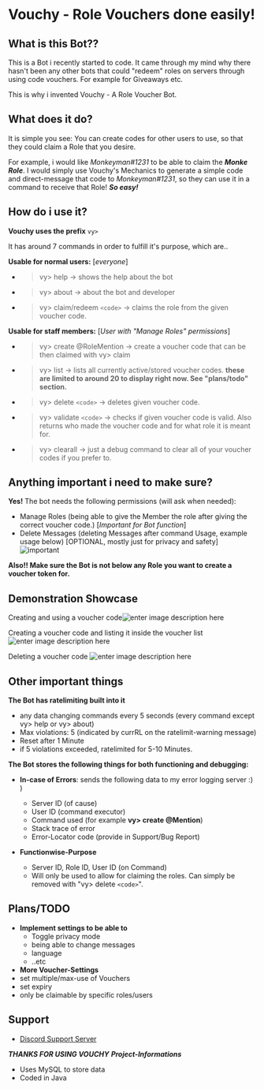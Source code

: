 # Vouchy - Role Vouchers done easily!

## What is this Bot??
This is a Bot i recently started to code. It came through my mind why there hasn't been any other bots that could "redeem" roles on servers through using code vouchers. For example for Giveaways etc.

This is why i invented Vouchy - A Role Voucher Bot.

## What does it do?
It is simple you see: You can create codes for other users to use, so that they could claim a Role that you desire.

For example, i would like *Monkeyman#1231* to be able to claim the ***Monke Role***. I would simply use Vouchy's Mechanics to generate a simple code and direct-message that code to *Monkeyman#1231*, so they can use it in a command to receive that Role! ***So easy!***

## How do i use it?
**Vouchy uses the prefix** `vy> `

It has around 7 commands in order to fulfill it's purpose, which are..

 **Usable for normal users:** [*everyone*]
 - > vy> help -> shows the help about the bot
 - > vy> about -> about the bot and developer
 - > vy> claim/redeem `<code>` -> claims the role from the given voucher code.


**Usable for staff members:** [*User with "Manage Roles" permissions*] 
- > vy> create @RoleMention -> create a voucher code that can be then claimed with vy> claim
- > vy> list -> lists all currently active/stored voucher codes. **these are limited to around 20 to display right now. See "plans/todo" section.**
- > vy> delete `<code>` -> deletes given voucher code.
- > vy> validate `<code>` -> checks if given voucher code is valid. Also returns who made the voucher code and for what role it is meant for.
- > vy> clearall -> just a debug command to clear all of your voucher codes if you prefer to.

## Anything important i need to make sure?

**Yes!** The bot needs the following permissions (will ask when needed):

 - Manage Roles (being able to give the Member the role after giving the correct voucher code.) [*Important for Bot function*]
 - Delete Messages (deleting Messages after command Usage, example usage below) [OPTIONAL, mostly just for privacy and safety]
 ![important](https://cdn.hopefuls.de/cH0U.gif)

**Also!! Make sure the Bot is not below any Role you want to create a voucher token for.**


## Demonstration Showcase

 Creating and using a voucher code![enter image description here](https://cdn.hopefuls.de/L6GK.gif)

Creating a voucher code and listing it inside the voucher list
![enter image description here](https://cdn.hopefuls.de/JNS4.gif)

Deleting a voucher code
![enter image description here](https://cdn.hopefuls.de/E6St.gif)
## Other important things

**The Bot has ratelimiting built into it**

 - any data changing commands every 5 seconds (every command except vy> help or vy> about)
 - Max violations: 5 (indicated by currRL on the ratelimit-warning message)
 - Reset after 1 Minute
 - if 5 violations exceeded, ratelimited for 5-10 Minutes.

**The Bot stores the following things for both functioning and debugging:**

 - **In-case of Errors**: sends the following data to my error logging server :) )
	 - Server ID (of cause)
	 - User ID (command executor)
	 - Command used (for example **vy> create @Mention**)
	 - Stack trace of error
	 - Error-Locator code (provide in Support/Bug Report)
	
- **Functionwise-Purpose**
	- Server ID, Role ID, User ID (on Command)
	- Will only be used to allow for claiming the roles. Can simply be removed with "vy> delete `<code>`".

## Plans/TODO

 - **Implement settings to be able to**
	 - Toggle privacy mode
	 - being able to change messages
	 - language
	 - ..etc
 - **More Voucher-Settings**
 - set multiple/max-use of Vouchers
 - set expiry
 - only be claimable by specific roles/users

## Support

 - [Discord Support Server](https://discord.hopefuls.de)



***__THANKS FOR USING VOUCHY__***
***Project-Informations***
- Uses MySQL to store data
- Coded in Java
